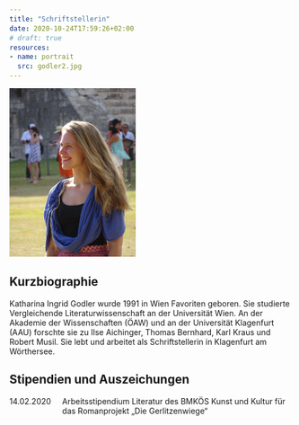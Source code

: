 ```yaml
---
title: "Schriftstellerin"
date: 2020-10-24T17:59:26+02:00
# draft: true
resources:
- name: portrait
  src: godler2.jpg
---
```


<img style="height: 300px" src="godler2.jpg" />

## Kurzbiographie

Katharina Ingrid Godler wurde 1991 in Wien Favoriten geboren. Sie studierte Vergleichende Literaturwissenschaft an der Universität Wien. An der Akademie der Wissenschaften (ÖAW) und an der Universität Klagenfurt (AAU) forschte sie zu Ilse Aichinger, Thomas Bernhard, Karl Kraus und Robert Musil. Sie lebt und arbeitet als Schriftstellerin in Klagenfurt am Wörthersee.

## Stipendien und Auszeichungen

<p style="float: left;margin-right: 20px;margin-top: 0;height: 3rem;">14.02.2020</p>
<p>Arbeitsstipendium Literatur des BMKÖS Kunst und Kultur für das Romanprojekt „Die Gerlitzenwiege“</p>
